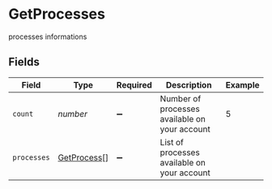 # GetProcesses

processes informations


## Fields

| Field                                             | Type                                              | Required                                          | Description                                       | Example                                           |
| ------------------------------------------------- | ------------------------------------------------- | ------------------------------------------------- | ------------------------------------------------- | ------------------------------------------------- |
| `count`                                           | *number*                                          | :heavy_minus_sign:                                | Number of processes available on your account     | 5                                                 |
| `processes`                                       | [GetProcess](../../models/shared/getprocess.md)[] | :heavy_minus_sign:                                | List of processes available on your account       |                                                   |